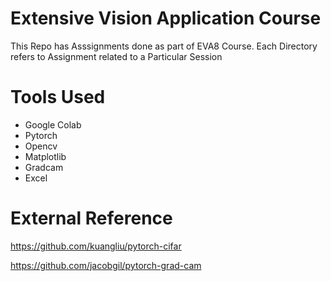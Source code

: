 # Extensive Vision Application Course 
This Repo has Asssignments done as part of EVA8 Course. Each Directory refers to Assignment related to a Particular Session

# Tools Used 
* Google Colab 
* Pytorch 
* Opencv
* Matplotlib 
* Gradcam 
* Excel 

# External Reference 

https://github.com/kuangliu/pytorch-cifar

https://github.com/jacobgil/pytorch-grad-cam
